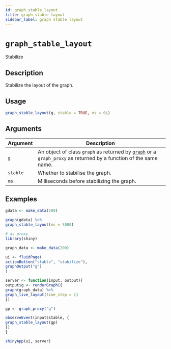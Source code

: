 ```yaml
---
id: graph_stable_layout
title: graph stable layout
sidebar_label: graph stable layout
---
```


# `graph_stable_layout`

Stabilize


## Description

Stabilize the layout of the graph.


## Usage

```r
graph_stable_layout(g, stable = TRUE, ms = 0L)
```


## Arguments

Argument      |Description
------------- |----------------
`g`     |     An object of class `graph` as returned by [`graph`](#graph) or a `graph_proxy`  as returned by a function of the same name.
`stable`     |     Whether to stabilise the graph.
`ms`     |     Milliseconds before stabilizing the graph.


## Examples

```r
gdata <- make_data(100)

graph(gdata) %>%
graph_stable_layout(ms = 5000)

# as proxy
library(shiny)

graph_data <- make_data(200)

ui <- fluidPage(
actionButton("stable", "stabilize"),
graphOutput("g")
)

server <- function(input, output){
output$g <- renderGraph({
graph(graph_data) %>%
graph_live_layout(time_step = 1)
})

gp <- graph_proxy("g")

observeEvent(input$stable, {
graph_stable_layout(gp)
})
}

shinyApp(ui, server)
```



